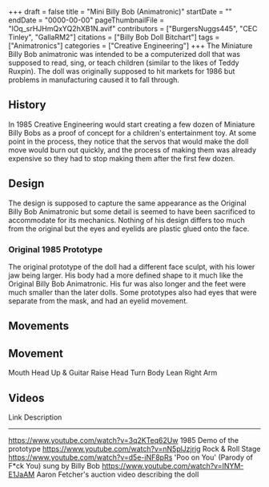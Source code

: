 +++
draft = false
title = "Mini Billy Bob (Animatronic)"
startDate = ""
endDate = "0000-00-00"
pageThumbnailFile = "lOq_srHJHmQxYQ2hXB1N.avif"
contributors = ["BurgersNuggs445", "CEC Tinley", "GallaRM2"]
citations = ["Billy Bob Doll Bitchart"]
tags = ["Animatronics"]
categories = ["Creative Engineering"]
+++
The Miniature Billy Bob animatronic was intended to be a computerized doll that was supposed to read, sing, or teach children (similar to the likes of Teddy Ruxpin). The doll was originally supposed to hit markets for 1986 but problems in manufacturing caused it to fall through.

## History

In 1985 Creative Engineering would start creating a few dozen of Miniature Billy Bobs as a proof of concept for a children's entertainment toy. At some point in the process, they notice that the servos that would make the doll move would burn out quickly, and the process of making them was already expensive so they had to stop making them after the first few dozen.

## Design

The design is supposed to capture the same appearance as the Original Billy Bob Animatronic but some detail is seemed to have been sacrificed to accommodate for its mechanics. Nothing of his design differs too much from the original but the eyes and eyelids are plastic glued onto the face.

### Original 1985 Prototype

The original prototype of the doll had a different face sculpt, with his lower jaw being larger. His body had a more defined shape to it much like the Original Billy Bob Animatronic. His fur was also longer and the feet were much smaller than the later dolls. Some prototypes also had eyes that were separate from the mask, and had an eyelid movement.

## Movements

  Movement
  ------------------------
  Mouth
  Head Up & Guitar Raise
  Head Turn
  Body Lean
  Right Arm

## Videos

  Link                                          Description
  --------------------------------------------- --------------------------------------------------------
  https://www.youtube.com/watch?v=3q2KTeq62Uw   1985 Demo of the prototype
  https://www.youtube.com/watch?v=nN5plJzjrig   Rock & Roll Stage
  https://www.youtube.com/watch?v=d5e-iNF8pRs   'Poo on You' (Parody of F*ck You) sung by Billy Bob
  https://www.youtube.com/watch?v=INYM-E1JaAM   Aaron Fetcher's auction video describing the doll
                                                
